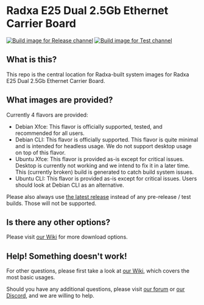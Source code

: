 # Radxa E25 Dual 2.5Gb Ethernet Carrier Board
[![Build image for Release channel](https://github.com/radxa-build/radxa-e25/actions/workflows/build.yml/badge.svg)](https://github.com/radxa-build/radxa-e25/actions/workflows/build.yml) [![Build image for Test channel](https://github.com/radxa-build/radxa-e25/actions/workflows/test.yml/badge.svg)](https://github.com/radxa-build/radxa-e25/actions/workflows/test.yml)

## What is this?

This repo is the central location for Radxa-built system images for Radxa E25 Dual 2.5Gb Ethernet Carrier Board.

## What images are provided?

Currently 4 flavors are provided:

- Debian Xfce: This flavor is officially supported, tested, and recommended for all users.
- Debian CLI: This flavor is officially supported. This flavor is quite minimal and is intended for headless usage. We do not support desktop usage on top of this flavor.
- Ubuntu Xfce: This flavor is provided as-is except for critical issues. Desktop is currently not working and we intend to fix it in a later time. This (currently broken) build is generated to catch build system issues.
- Ubuntu CLI: This flavor is provided as-is except for critical issues. Users should look at Debian CLI as an alternative.

Please also always use [the latest release](https://github.com/radxa-build/radxa-e25/releases/latest) instead of any pre-release / test builds. Those will not be supported.

## Is there any other options?

Please visit [our Wiki](https://wiki.radxa.com/Rock3/downloads) for more download options.

## Help! Something doesn't work!

For other questions, please first take a look at [our Wiki](https://wiki.radxa.com/Rock3/CM/CM3I/E25), which covers the most basic usages.

Should you have any additional questions, please visit [our forum](https://forum.radxa.com/) or [our Discord](https://rock.sh/go), and we are willing to help.
